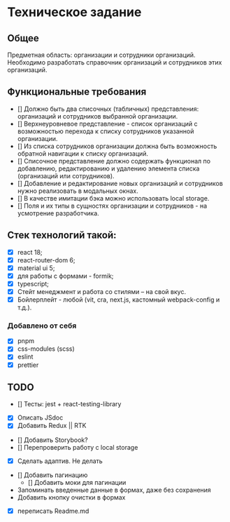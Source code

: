 # Техническое задание
## Общее
Предметная область: организации и сотрудники организаций. Необходимо разработать справочник организаций и сотрудников этих организаций.
## Функциональные требования
- [] Должно быть два списочных (табличных) представления: организаций и сотрудников выбранной организации.
- [] Верхнеуровневое представление - список организаций с возможностью перехода к списку сотрудников указанной организации.
- [] Из списка сотрудников организации должна быть возможность обратной навигации к списку организаций.
- [] Списочное представление должно содержать функционал по добавлению, редактированию и удалению элемента списка (организаций или сотрудников).
- [] Добавление и редактирование новых организаций и сотрудников нужно реализовать в модальных окнах.
- [] В качестве имитации бэка можно использовать local storage.
- [] Поля и их типы в сущностях организации и сотрудников - на усмотрение разработчика.

## Стек технологий такой:
- [x] react 18;
- [x] react-router-dom 6;
- [x] material ui 5;
- [x] для работы с формами - formik;
- [x] typescript;
- [x] Стейт менеджмент и работа со стилями – на свой вкус.
- [x] Бойлерплейт - любой (vit, cra, next.js, кастомный webpack-config и т.д.).

### Добавлено от себя
- [x] pnpm
- [x] css-modules (scss)
- [x] eslint
- [x] prettier

## TODO
- [] Тесты: jest + react-testing-library
- [x] Описать JSdoc
- [x] Добавить Redux || RTK
- [] Добавить Storybook?
- [] Перепроверить работу с local storage
- [x] Сделать адаптив. Не делать
- [] Добавить пагинацию
  - [] Добавить моки для пагинации
- Запоминать введенные данные в формах, даже без сохранения
- Добавить кнопку очистки в формах
- [x] переписать Readme.md
